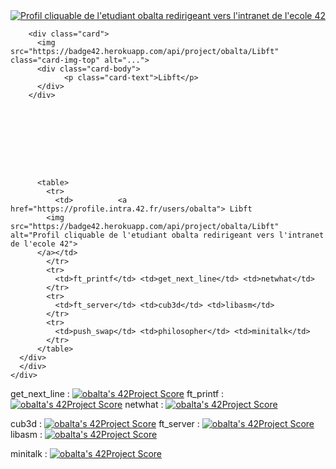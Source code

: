 
<html lang="en">
  <head>
    <meta charset="utf-8">
    <meta name="viewport" content="width=device-width, initial-scale=1">
  <link href="https://cdn.jsdelivr.net/npm/bootstrap@5.1.0/dist/css/bootstrap.min.css" rel="stylesheet" integrity="sha384-KyZXEAg3QhqLMpG8r+8fhAXLRk2vvoC2f3B09zVXn8CA5QIVfZOJ3BCsw2P0p/We" crossorigin="anonymous">

</head>
    
  
  <div class="container">
    <div class="row">
      <div class="col">
          <a href="https://profile.intra.42.fr/users/obalta"> 
            <img src="https://badge42.herokuapp.com/api/stats/obalta" alt="Profil cliquable de l'etudiant obalta redirigeant vers l'intranet de l'ecole 42">
          </a>
        </div>
      <div class="row">
      <div class="col">
        
        
        
        
        <div class="card">
          <img src="https://badge42.herokuapp.com/api/project/obalta/Libft" class="card-img-top" alt="...">
          <div class="card-body">
                <p class="card-text">Libft</p>
          </div>
        </div>
        
        
        
        
        
        
        
        
        
          <table>
            <tr>
              <td>          <a href="https://profile.intra.42.fr/users/obalta"> Libft
            <img src="https://badge42.herokuapp.com/api/project/obalta/Libft" alt="Profil cliquable de l'etudiant obalta redirigeant vers l'intranet de l'ecole 42">
          </a></td> 
            </tr>
            <tr>
              <td>ft_printf</td> <td>get_next_line</td> <td>netwhat</td> 
            </tr>
            <tr>
              <td>ft_server</td> <td>cub3d</td> <td>libasm</td> 
            </tr>
            <tr>
              <td>push_swap</td> <td>philosopher</td> <td>minitalk</td> 
            </tr>
          </table>
      </div>
      </div>
    </div>
  </div>
    
</html>




get_next_line : [![obalta's 42Project Score](https://badge42.herokuapp.com/api/project/obalta/get_next_line)](https://github.com/JaeSeoKim/badge42)
ft_printf : [![obalta's 42Project Score](https://badge42.herokuapp.com/api/project/obalta/ft_printf)](https://github.com/JaeSeoKim/badge42)
netwhat : [![obalta's 42Project Score](https://badge42.herokuapp.com/api/project/obalta/netwhat)](https://github.com/JaeSeoKim/badge42)

cub3d : [![obalta's 42Project Score](https://badge42.herokuapp.com/api/project/obalta/cub3d)](https://github.com/JaeSeoKim/badge42)
ft_server : [![obalta's 42Project Score](https://badge42.herokuapp.com/api/project/obalta/ft_server)](https://github.com/JaeSeoKim/badge42)
libasm : [![obalta's 42Project Score](https://badge42.herokuapp.com/api/project/obalta/libasm)](https://github.com/JaeSeoKim/badge42)

minitalk : [![obalta's 42Project Score](https://badge42.herokuapp.com/api/project/obalta/minitalk)](https://github.com/JaeSeoKim/badge42)




<!--
**minikross/minikross** is a ✨ _special_ ✨ repository because its `README.md` (this file) appears on your GitHub profile.

Here are some ideas to get you started:

- 🔭 I’m currently working on ...
- 🌱 I’m currently learning ...
- 👯 I’m looking to collaborate on ...
- 🤔 I’m looking for help with ...
- 💬 Ask me about ...
- 📫 How to reach me: ...
- 😄 Pronouns: ...
- ⚡ Fun fact: ...
-->
